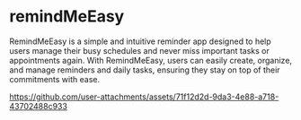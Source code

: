 # remindMeEasy
RemindMeEasy is a simple and intuitive reminder app designed to help users manage their busy schedules and never miss important tasks or appointments again. With RemindMeEasy, users can easily create, organize, and manage reminders and daily tasks, ensuring they stay on top of their commitments with ease.






https://github.com/user-attachments/assets/71f12d2d-9da3-4e88-a718-43702488c933


